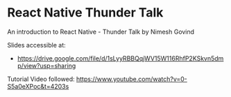 # React Native Thunder Talk
An introduction to React Native - Thunder Talk by Nimesh Govind

Slides accessible at:
* https://drive.google.com/file/d/1sLyyRBBQqjWV15W116RhfP2KSkvn5dmp/view?usp=sharing

Tutorial Video followed: 
https://www.youtube.com/watch?v=0-S5a0eXPoc&t=4203s

